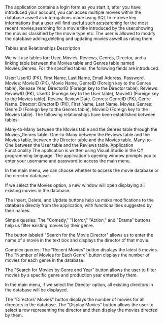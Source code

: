 The application contains a login form as you start it, after you have introduced your account, you can acces multiple movies within the database aswell as interogations made using SQL to retrieve key informations that a user will find useful such as:searching for the most recent movies,searching for a movie title introduced by the user,showing the movies classified by the movie type etc.
The user is allowed to modify the database adding,deleting and updating movies aswell as rating them.

Tables and Relationships Description

We will use tables for: User, Movies, Reviews, Genres, Director, and a linking table between the Movies table and Genres table named Movies_Genres.
For the specified tables, the following fields are introduced:

User: UserID (PK), First Name, Last Name, Email Address, Password.
Movies: MovieID (PK), Movie Name, GenreID (Foreign key to the Genres table), Release Year, DirectorID (Foreign key to the Director table).
Reviews: ReviewID (PK), UserID (Foreign key to the User table), MovieID (Foreign key to the Movies table), Review, Review Date.
Genres: GenreID (PK), Genre Name.
Director: DirectorID (PK), First Name, Last Name.
Movies_Genres: GenreID (Foreign key to the Genres table), MovieID (Foreign key to the Movies table).
The following relationships have been established between tables:

Many-to-Many between the Movies table and the Genres table through the Movies_Genres table.
One-to-Many between the Reviews table and the Movies table, between the Director table and the Movies table.
Many-to-One between the User table and the Reviews table.
Application Functionality
The application is written using Visual Studio in the C# programming language.
The application's opening window prompts you to enter your username and password to access the main menu.

In the main menu, we can choose whether to access the movie database or the director database.

If we select the Movies option, a new window will open displaying all existing movies in the database.

The Insert, Delete, and Update buttons help us make modifications to the database directly from the application, with functionalities suggested by their names.

Simple queries:
The "Comedy," "Horror," "Action," and "Drama" buttons help us filter existing movies by their genre.

The button labeled "Search for the Movie Director" allows us to enter the name of a movie in the text box and displays the director of that movie.

Complex queries:
The "Recent Movies" button displays the latest 5 movies.
The "Number of Movies for Each Genre" button displays the number of movies for each genre in the database.

The "Search for Movies by Genre and Year" button allows the user to filter movies by a specific genre and production year entered by them.

In the main menu, if we select the Director option, all existing directors in the database will be displayed.

The "Directors' Movies" button displays the number of movies for all directors in the database.
The "Display Movies" button allows the user to select a row representing the director and then display the movies directed by them.
